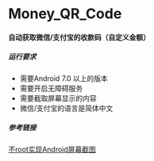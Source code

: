 # Money_QR_Code
#### 自动获取微信/支付宝的收款码（自定义金额）


##### 运行要求
* 需要Android 7.0 以上的版本
* 需要开启无障碍服务
* 需要截取屏幕显示的内容
* 微信/支付宝的语言是简体中文

##### 参考链接
[不root实现Android屏幕截图](https://github.com/goodbranch/ScreenCapture)
